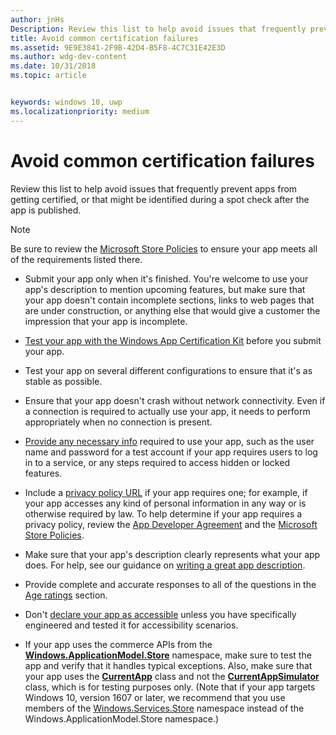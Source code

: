```yaml
---
author: jnHs
Description: Review this list to help avoid issues that frequently prevent apps from getting certified, or that might be identified during a spot check after the app is published.
title: Avoid common certification failures
ms.assetid: 9E9E3841-2F9B-42D4-B5F8-4C7C31E42E3D
ms.author: wdg-dev-content
ms.date: 10/31/2018
ms.topic: article


keywords: windows 10, uwp
ms.localizationpriority: medium
---
```


# Avoid common certification failures


Review this list to help avoid issues that frequently prevent apps from getting certified, or that might be identified during a spot check after the app is published.

> [!NOTE]
> Be sure to review the [Microsoft Store Policies](https://docs.microsoft.com/legal/windows/agreements/store-policies) to ensure your app meets all of the requirements listed there.

-   Submit your app only when it's finished. You're welcome to use your app's description to mention upcoming features, but make sure that your app doesn't contain incomplete sections, links to web pages that are under construction, or anything else that would give a customer the impression that your app is incomplete.

-   [Test your app with the Windows App Certification Kit](../debug-test-perf/windows-app-certification-kit.md) before you submit your app.

-   Test your app on several different configurations to ensure that it's as stable as possible.

-   Ensure that your app doesn't crash without network connectivity. Even if a connection is required to actually use your app, it needs to perform appropriately when no connection is present.

-   [Provide any necessary info](notes-for-certification.md) required to use your app, such as the user name and password for a test account if your app requires users to log in to a service, or any steps required to access hidden or locked features.

-   Include a [privacy policy URL](enter-app-properties.md#privacy-policy-url) if your app requires one; for example, if your app accesses any kind of personal information in any way or is otherwise required by law. To help determine if your app requires a privacy policy, review the [App Developer Agreement](https://docs.microsoft.com/legal/windows/agreements/app-developer-agreement) and the [Microsoft Store Policies](https://docs.microsoft.com/legal/windows/agreements/store-policies).

-   Make sure that your app's description clearly represents what your app does. For help, see our guidance on [writing a great app description](write-a-great-app-description.md).

-   Provide complete and accurate responses to all of the questions in the [Age ratings](age-ratings.md) section.

-   Don't [declare your app as accessible](app-declarations.md#this-app-has-been-tested-to-meet-accessibility-guidelines) unless you have specifically engineered and tested it for accessibility scenarios.

-   If your app uses the commerce APIs from the [**Windows.ApplicationModel.Store**](https://docs.microsoft.com/uwp/api/Windows.ApplicationModel.Store) namespace, make sure to test the app and verify that it handles typical exceptions. Also, make sure that your app uses the [**CurrentApp**](https://docs.microsoft.com/uwp/api/Windows.ApplicationModel.Store.CurrentApp) class and not the [**CurrentAppSimulator**](https://docs.microsoft.com/uwp/api/Windows.ApplicationModel.Store.CurrentAppSimulator) class, which is for testing purposes only. (Note that if your app targets Windows 10, version 1607 or later, we recommend that you use members of the [Windows.Services.Store](https://docs.microsoft.com/uwp/api/windows.services.store) namespace instead of the Windows.ApplicationModel.Store namespace.)


 

 




